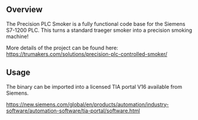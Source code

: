 ## Overview

The Precision PLC Smoker is a fully functional code base for the Siemens S7-1200 PLC. This turns a standard traeger smoker into a precision smoking machine!

More details of the project can be found here: https://trumakers.com/solutions/precision-plc-controlled-smoker/

## Usage

The binary can be imported into a licensed TIA portal V16 available from Siemens.

https://new.siemens.com/global/en/products/automation/industry-software/automation-software/tia-portal/software.html
